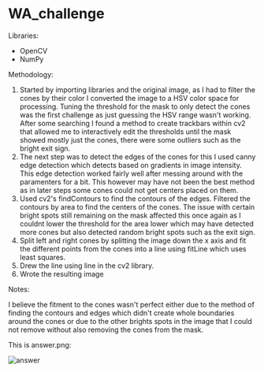 # WA_challenge

Libraries:
- OpenCV
- NumPy

Methodology:

1. Started by importing libraries and the original image, as I had to filter the cones by their color I converted the image to a HSV color space for processing. Tuning the threshold for the mask to only detect the cones was the first challenge as just guessing the HSV range wasn't working. After some searching I found a method to create trackbars within cv2 that allowed me to interactively edit the thresholds until the mask showed mostly just the cones, there were some outliers such as the bright exit sign.
2. The next step was to detect the edges of the cones for this I used canny edge detection which detects based on gradients in image intensity. This edge detection worked fairly well after messing around with the paramenters for a bit. This however may have not been the best method as in later steps some cones could not get centers placed on them.
3. Used cv2's findContours to find the contours of the edges. Filtered the contours by area to find the centers of the cones. The issue with certain bright spots still remaining on the mask affected this once again as I couldnt lower the threshold for the area lower which may have detected more cones but also detected random bright spots such as the exit sign.  
4. Split left and right cones by splitting the image down the x axis and fit the different points from the cones into a line using fitLine which uses least squares.
5. Drew the line using line in the cv2 library.
6. Wrote the resulting image

Notes:

I believe the fitment to the cones wasn't perfect either due to the method of finding the contours and edges which didn't create whole boundaries around the cones or due to the other brights spots in the image that I could not remove without also removing the cones from the mask. 

This is answer.png:

![answer](https://github.com/user-attachments/assets/e162c404-d5f3-4f96-a9ea-fdff92d4c849)
